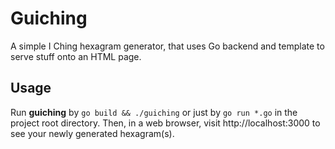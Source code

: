 # Guiching

A simple I Ching hexagram generator, that uses Go backend and template
to serve stuff onto an HTML page.

## Usage

Run **guiching** by `go build && ./guiching` or just by `go run *.go` in the project
root directory. Then, in a web browser, visit http://localhost:3000 to
see your newly generated hexagram(s).

